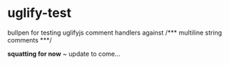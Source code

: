 uglify-test
===========

bullpen for testing uglifyjs comment handlers against /*** multiline string comments ***/ 

__squatting for now__ ~ update to come...
